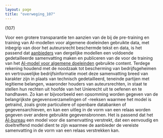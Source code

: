 ```yaml
---
layout: page
title: "overweging_107"
---
```


(107)

Voor een grotere transparantie ten aanzien van de bij de pre-training en training van AI-modellen voor algemene doeleinden gebruikte data, met inbegrip van door het auteursrecht beschermde tekst en data, is het passend dat [aanbieders](a3.md#^aanbieder) van dergelijke modellen een voldoende gedetailleerde samenvatting maken en publiceren van de voor de training van het [AI-model voor algemene doeleinden](a3.md#^gpai) gebruikte content. Terdege rekening houdend met de noodzaak tot bescherming van bedrijfsgeheimen en vertrouwelijke bedrijfsinformatie moet deze samenvatting breed van karakter zijn in plaats van technisch gedetailleerd, teneinde partijen met legitieme belangen, waaronder houders van auteursrechten, in staat te stellen hun rechten uit hoofde van het Unierecht uit te oefenen en te handhaven. Zo kan er bijvoorbeeld een opsomming worden gegeven van de belangrijkste gegevensverzamelingen of -reeksen waarmee het model is getraind, zoals grote particuliere of openbare databanken of gegevensarchieven, en kan een uitleg in de vorm van een relaas worden gegeven over andere gebruikte gegevensbronnen. Het is passend dat het [AI-bureau](a3.md#^aibur) een model voor die samenvatting verstrekt, dat een eenvoudig en doeltreffend model dient te zijn waarmee de aanbieder de vereiste samenvatting in de vorm van een relaas verstrekken kan.